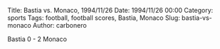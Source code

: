 Title: Bastia vs. Monaco, 1994/11/26
Date: 1994/11/26 00:00
Category: sports
Tags: football, football scores, Bastia, Monaco
Slug: bastia-vs-monaco
Author: carbonero


Bastia 0 - 2 Monaco
